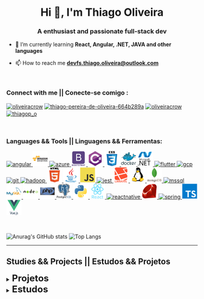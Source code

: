 <h1 align="center">Hi 👋, I'm Thiago Oliveira</h1>
<h3 align="center">A enthusiast and passionate full-stack dev</h3>


- 🌱 I’m currently learning **React, Angular, .NET, JAVA and other languages**

- 📫 How to reach me **devfs.thiago.oliveira@outlook.com**
</br>
<h3 align="left">Connect with me || Conecte-se comigo :</h3>
<p align="left">
<a href="https://twitter.com/oliveiracrow" target="blank"><img align="center" src="https://raw.githubusercontent.com/rahuldkjain/github-profile-readme-generator/master/src/images/icons/Social/twitter.svg" alt="oliveiracrow" height="30" width="40" /></a>
<a href="https://linkedin.com/in/thiago-pereira-de-oliveira-664b289a" target="blank"><img align="center" src="https://raw.githubusercontent.com/rahuldkjain/github-profile-readme-generator/master/src/images/icons/Social/linked-in-alt.svg" alt="thiago-pereira-de-oliveira-664b289a" height="30" width="40" /></a>
<a href="https://instagram.com/oliveiracrow" target="blank"><img align="center" src="https://raw.githubusercontent.com/rahuldkjain/github-profile-readme-generator/master/src/images/icons/Social/instagram.svg" alt="oliveiracrow" height="30" width="40" /></a>
<a href="https://www.hackerrank.com/thiagop_o" target="blank"><img align="center" src="https://raw.githubusercontent.com/rahuldkjain/github-profile-readme-generator/master/src/images/icons/Social/hackerrank.svg" alt="thiagop_o" height="30" width="40" /></a>
</p>
</br>
<h3 align="left">Languages && Tools || Linguagens && Ferramentas:</h3>
<p align="left"> <a href="https://angular.io" target="_blank"> <img src="https://angular.io/assets/images/logos/angular/angular.svg" alt="angular" width="40" height="40"/> </a> <a href="https://aws.amazon.com" target="_blank"> <img src="https://raw.githubusercontent.com/devicons/devicon/master/icons/amazonwebservices/amazonwebservices-original-wordmark.svg" alt="aws" width="40" height="40"/> </a> <a href="https://azure.microsoft.com/en-in/" target="_blank"> <img src="https://www.vectorlogo.zone/logos/microsoft_azure/microsoft_azure-icon.svg" alt="azure" width="40" height="40"/> </a> <a href="https://getbootstrap.com" target="_blank"> <img src="https://raw.githubusercontent.com/devicons/devicon/master/icons/bootstrap/bootstrap-plain-wordmark.svg" alt="bootstrap" width="40" height="40"/> </a> <a href="https://www.w3schools.com/cs/" target="_blank"> <img src="https://raw.githubusercontent.com/devicons/devicon/master/icons/csharp/csharp-original.svg" alt="csharp" width="40" height="40"/> </a> <a href="https://www.w3schools.com/css/" target="_blank"> <img src="https://raw.githubusercontent.com/devicons/devicon/master/icons/css3/css3-original-wordmark.svg" alt="css3" width="40" height="40"/> </a> <a href="https://www.docker.com/" target="_blank"> <img src="https://raw.githubusercontent.com/devicons/devicon/master/icons/docker/docker-original-wordmark.svg" alt="docker" width="40" height="40"/> </a> <a href="https://dotnet.microsoft.com/" target="_blank"> <img src="https://raw.githubusercontent.com/devicons/devicon/master/icons/dot-net/dot-net-original-wordmark.svg" alt="dotnet" width="40" height="40"/> </a> <a href="https://flutter.dev" target="_blank"> <img src="https://www.vectorlogo.zone/logos/flutterio/flutterio-icon.svg" alt="flutter" width="40" height="40"/> </a> <a href="https://cloud.google.com" target="_blank"> <img src="https://www.vectorlogo.zone/logos/google_cloud/google_cloud-icon.svg" alt="gcp" width="40" height="40"/> </a> <a href="https://git-scm.com/" target="_blank"> <img src="https://www.vectorlogo.zone/logos/git-scm/git-scm-icon.svg" alt="git" width="40" height="40"/> </a> <a href="https://hadoop.apache.org/" target="_blank"> <img src="https://www.vectorlogo.zone/logos/apache_hadoop/apache_hadoop-icon.svg" alt="hadoop" width="40" height="40"/> </a> <a href="https://www.w3.org/html/" target="_blank"> <img src="https://raw.githubusercontent.com/devicons/devicon/master/icons/html5/html5-original-wordmark.svg" alt="html5" width="40" height="40"/> </a> <a href="https://www.java.com" target="_blank"> <img src="https://raw.githubusercontent.com/devicons/devicon/master/icons/java/java-original.svg" alt="java" width="40" height="40"/> </a> <a href="https://developer.mozilla.org/en-US/docs/Web/JavaScript" target="_blank"> <img src="https://raw.githubusercontent.com/devicons/devicon/master/icons/javascript/javascript-original.svg" alt="javascript" width="40" height="40"/> </a> <a href="https://jestjs.io" target="_blank"> <img src="https://www.vectorlogo.zone/logos/jestjsio/jestjsio-icon.svg" alt="jest" width="40" height="40"/> </a> <a href="https://laravel.com/" target="_blank"> <img src="https://raw.githubusercontent.com/devicons/devicon/master/icons/laravel/laravel-plain-wordmark.svg" alt="laravel" width="40" height="40"/> </a> <a href="https://www.linux.org/" target="_blank"> <img src="https://raw.githubusercontent.com/devicons/devicon/master/icons/linux/linux-original.svg" alt="linux" width="40" height="40"/> </a> <a href="https://www.mongodb.com/" target="_blank"> <img src="https://raw.githubusercontent.com/devicons/devicon/master/icons/mongodb/mongodb-original-wordmark.svg" alt="mongodb" width="40" height="40"/> </a> <a href="https://www.microsoft.com/en-us/sql-server" target="_blank"> <img src="https://www.svgrepo.com/show/303229/microsoft-sql-server-logo.svg" alt="mssql" width="40" height="40"/> </a> <a href="https://www.mysql.com/" target="_blank"> <img src="https://raw.githubusercontent.com/devicons/devicon/master/icons/mysql/mysql-original-wordmark.svg" alt="mysql" width="40" height="40"/> </a> <a href="https://nodejs.org" target="_blank"> <img src="https://raw.githubusercontent.com/devicons/devicon/master/icons/nodejs/nodejs-original-wordmark.svg" alt="nodejs" width="40" height="40"/> </a> <a href="https://www.php.net" target="_blank"> <img src="https://raw.githubusercontent.com/devicons/devicon/master/icons/php/php-original.svg" alt="php" width="40" height="40"/> </a> <a href="https://www.postgresql.org" target="_blank"> <img src="https://raw.githubusercontent.com/devicons/devicon/master/icons/postgresql/postgresql-original-wordmark.svg" alt="postgresql" width="40" height="40"/> </a> <a href="https://www.python.org" target="_blank"> <img src="https://raw.githubusercontent.com/devicons/devicon/master/icons/python/python-original.svg" alt="python" width="40" height="40"/> </a> <a href="https://reactjs.org/" target="_blank"> <img src="https://raw.githubusercontent.com/devicons/devicon/master/icons/react/react-original-wordmark.svg" alt="react" width="40" height="40"/> </a> <a href="https://reactnative.dev/" target="_blank"> <img src="https://reactnative.dev/img/header_logo.svg" alt="reactnative" width="40" height="40"/> </a> <a href="https://www.ruby-lang.org/en/" target="_blank"> <img src="https://raw.githubusercontent.com/devicons/devicon/master/icons/ruby/ruby-original.svg" alt="ruby" width="40" height="40"/> </a> <a href="https://spring.io/" target="_blank"> <img src="https://www.vectorlogo.zone/logos/springio/springio-icon.svg" alt="spring" width="40" height="40"/> </a> <a href="https://www.typescriptlang.org/" target="_blank"> <img src="https://raw.githubusercontent.com/devicons/devicon/master/icons/typescript/typescript-original.svg" alt="typescript" width="40" height="40"/> </a> <a href="https://vuejs.org/" target="_blank"> <img src="https://raw.githubusercontent.com/devicons/devicon/master/icons/vuejs/vuejs-original-wordmark.svg" alt="vuejs" width="40" height="40"/> </a> </p>
</br>

![Anurag's GitHub stats](https://github-readme-stats.vercel.app/api?username=thiagop-o&show_icons=true&theme=dracula)
![Top Langs](https://github-readme-stats.vercel.app/api/top-langs/?username=thiagop-o&layout=compact)
- - -
<h2>Studies && Projects || Estudos && Projetos</h2>
<details>
    <summary><Font Size = "5"><strong>Projetos</strong></Font></summary>
    <ul>
        <li><strong>JAVA</strong>
            <ul>
            <li><a href="https://github.com/thiagop-o/java_angular_sala_reuniao">Sala de Reunião com Springboot e Angular</a>
            <li><a href="https://github.com/thiagop-o/java_apirest_cities">API Rest para Calculo de Cidades</a>
            <li><a href="https://github.com/thiagop-o/JAVA_API_Rest_gerenciamento_cerveja">API Rest de gerenciamento de estoque de cervejas</a>
            <li><a href="https://github.com/thiagop-o/java_personapi-dio">API Rest De gerenciamento de pessoas</a>
            <li><a href="https://github.com/thiagop-o/ecommerce-javaweb">E-commerce utilizando JSP, Springboot, Framework Olimpo e mais...</a>
            <li><a href="https://github.com/thiagop-o/calculadora-javaswing">Calculadora com JSwing</a>
            <li><a href="https://github.com/thiagop-o/campo-minado-javaswing">Campo Minado com JSwing</a>
            </ul>
        </li>
        <li><strong>C#</strong>
        </li>
        <li><strong>HTML</strong>
        </li>
        <li><strong>Javascript</strong></li>
        <li><strong>React</strong></li>
        <li><strong>Ruby</strong></li>
        <li><strong>Python</strong></li>
    </ul>
</details>
<details>
    <summary><Font Size = "5"><strong>Estudos</strong></Font></summary>
    <ul>
        <li><strong>JAVA</strong>
            <ul>
            <li><a href="https://github.com/thiagop-o/java_angular_sala_reuniao">Sala de Reunião com Springboot e Angular</a>
            <li><a href="https://github.com/thiagop-o/java_apirest_cities">API Rest para Calculo de Cidades</a>
            <li><a href="https://github.com/thiagop-o/JAVA_API_Rest_gerenciamento_cerveja">API Rest de gerenciamento de estoque de cervejas</a>
            <li><a href="https://github.com/thiagop-o/java_personapi-dio">API Rest De gerenciamento de pessoas</a>
            <li><a href="https://github.com/thiagop-o/ecommerce-javaweb">E-commerce utilizando JSP, Springboot, Framework Olimpo e mais...</a>
            <li><a href="https://github.com/thiagop-o/calculadora-javaswing">Calculadora com JSwing</a>
            <li><a href="https://github.com/thiagop-o/campo-minado-javaswing">Campo Minado com JSwing</a>
            </ul>
        </li>
        <li><strong>C#</strong>
        </li>
        <li><strong>HTML</strong>
        </li>
        <li><strong>Javascript</strong></li>
        <li><strong>React</strong></li>
        <li><strong>Ruby</strong></li>
        <li><strong>Python</strong></li>
    </ul>
</details>
